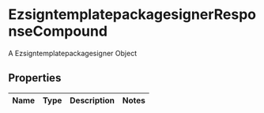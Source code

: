 

# EzsigntemplatepackagesignerResponseCompound

A Ezsigntemplatepackagesigner Object

## Properties

| Name | Type | Description | Notes |
|------------ | ------------- | ------------- | -------------|



